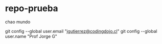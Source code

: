 # repo-prueba

chao mundo



git config --global user.email "jgutierrez@codingdojo.cl"
git config --global user.name "Prof Jorge G"